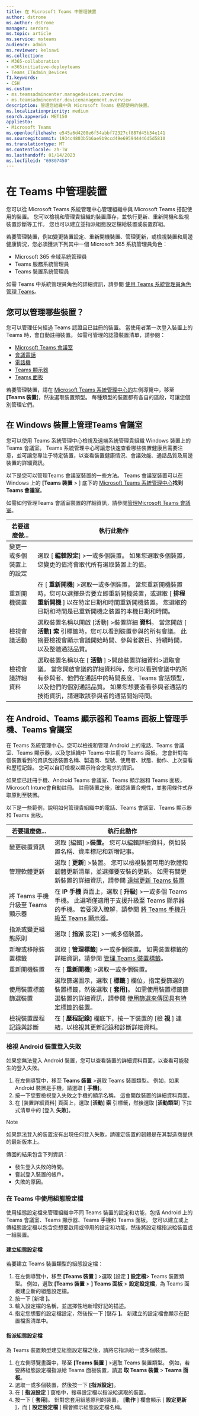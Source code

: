 ```yaml
---
title: 在 Microsoft Teams 中管理裝置
author: dstrome
ms.author: dstrome
manager: serdars
ms.topic: article
ms.service: msteams
audience: admin
ms.reviewer: kelsawi
ms.collection:
- M365-collaboration
- m365initiative-deployteams
- Teams_ITAdmin_Devices
f1.keywords:
- CSH
ms.custom:
- ms.teamsadmincenter.managedevices.overview
- ms.teamsadmincenter.devicemanagement.overview
description: 管理您組織中與 Microsoft Teams 搭配使用的裝置。
ms.localizationpriority: medium
search.appverid: MET150
appliesto:
- Microsoft Teams
ms.openlocfilehash: e545a6d4208e6f54abbf72327cf887d45b34e141
ms.sourcegitcommit: 1934c4803b5b6ae9b9ccd49e695944446d5d5810
ms.translationtype: MT
ms.contentlocale: zh-TW
ms.lasthandoff: 01/14/2023
ms.locfileid: "69807450"
---
```

# <a name="manage-devices-in-teams"></a>在 Teams 中管理裝置 

您可以從 Microsoft Teams 系統管理中心管理組織中與 Microsoft Teams 搭配使用的裝置。 您可以檢視和管理貴組織的裝置庫存，並執行更新、重新開機和監視裝置診斷等工作。 您也可以建立並指派組態設定檔給裝置或裝置群組。

若要管理裝置，例如變更裝置設定、重新開機裝置、管理更新，或檢視裝置和周邊健康情況，您必須獲派下列其中一個 Microsoft 365 系統管理員角色：

- Microsoft 365 全域系統管理員
- Teams 服務系統管理員
- Teams 裝置系統管理員

如需 Teams 中系統管理員角色的詳細資訊，請參閱 [使用 Teams 系統管理員角色管理 Teams](../using-admin-roles.md)。

## <a name="what-devices-can-you-manage"></a>您可以管理哪些裝置？

您可以管理任何經過 Teams 認證且已註冊的裝置。 當使用者第一次登入裝置上的 Teams 時，會自動註冊裝置。 如需可管理的認證裝置清單，請參閱：

- [Microsoft Teams 會議室](https://www.microsoft.com/microsoft-365/microsoft-teams/across-devices/devices/category?devicetype=20)
- [會議電話](https://products.office.com/microsoft-teams/across-devices/devices/category?devicetype=73)
- [電話機](https://products.office.com/microsoft-teams/across-devices/devices/category?devicetype=34)
- [Teams 顯示器](https://www.microsoft.com/microsoft-365/microsoft-teams/across-devices/devices/category?devicetype=34)
- [Teams 面板](teams-panels.md)

若要管理裝置，請在 [Microsoft Teams 系統管理中心的](https://admin.teams.microsoft.com)左側導覽中，移至 **[Teams 裝置**]，然後選取裝置類型。 每種類型的裝置都有各自的區段，可讓您個別管理它們。

## <a name="manage-teams-rooms-on-windows-devices"></a>在 Windows 裝置上管理Teams 會議室

您可以使用 Teams 系統管理中心檢視及遠端系統管理貴組織 Windows 裝置上的Teams 會議室。 Teams 系統管理中心可讓您快速查看哪些裝置健康且需要注意，並可讓您專注于特定裝置，以查看裝置健康情況、會議效能、通話品質及周邊裝置的詳細資訊。 

以下是您可以管理Teams 會議室裝置的一些方法。 Teams 會議室裝置可以在 Windows 上的 **[Teams 裝置**  >  ] 底下的 [Microsoft Teams 系統管理中心](https://admin.teams.microsoft.com)**找到Teams 會議室**。

如需如何管理Teams 會議室裝置的詳細資訊，請參閱[管理Microsoft Teams 會議室](../rooms/rooms-manage.md)。

| 若要這麼做...                          | 執行此動作                                                                                                                                                                                                                                                                                                                                                                          |
|----------------------------------------|----------------------------------------------------------------------------------------------------------------------------------------------------------------------------------------------------------------------------------------------------------------------------------------------------------------------------------------------------------------------------------|
| 變更一或多個裝置上的設定 | 選取 [ **編輯設定**] >一或多個裝置。 如果您選取多個裝置，您變更的值將會取代所有選取裝置上的值。                                                                                                                                                                                                                       |
| 重新開機裝置                        | 在 [ **重新開機**] >選取一或多個裝置。 當您重新開機裝置時，您可以選擇是否要立即重新開機裝置，或選取 [ **排程重新開機** ] 以在特定日期和時間重新開機裝置。 您選取的日期和時間是已重新開機之裝置的本機日期和時間。                                                                                            |
| 檢視會議活動                  | 選取裝置名稱以開啟 [活動] >裝置詳細 **資料**。 當您開啟 [ **活動] 索** 引標籤時，您可以看到裝置參與的所有會議。 此摘要檢視會顯示會議開始時間、參與者數目、持續時間，以及整體通話品質。                                                                                        |
| 檢視會議詳細資料                   | 選取裝置名稱以在 [ **活動** ] >開啟裝置詳細資料>選取會議。 當您開啟會議的詳細資料時，您可以看到會議中的所有參與者、他們在通話中的時間長度、Teams 會話類型，以及他們的個別通話品質。 如果您想要查看參與者通話的技術資訊，請選取該參與者的通話開始時間。 |

## <a name="manage-phones-teams-rooms-on-android-teams-displays-and-teams-panels"></a>在 Android、Teams 顯示器和 Teams 面板上管理手機、Teams 會議室 

在 Teams 系統管理中心，您可以檢視和管理 Android 上的電話、Teams 會議室、Teams 顯示器，以及您組織中 Teams 中註冊的 Teams 面板。 您會針對每個裝置看到的資訊包括裝置名稱、製造商、型號、使用者、狀態、動作、上次查看和歷程記錄。 您可以自訂檢視以顯示符合您需求的資訊。

如果您已註冊手機、Android Teams 會議室、Teams 顯示器和 Teams 面板，Microsoft Intune會自動註冊。 註冊裝置之後，確認裝置合規性，並套用條件式存取原則至裝置。

以下是一些範例，說明如何管理貴組織中的電話、Teams 會議室、Teams 顯示器和 Teams 面板。  

| 若要這麼做...                           | 執行此動作                                                                                                                                                                                                                                                                                                      |
|-----------------------------------------|--------------------------------------------------------------------------------------------------------------------------------------------------------------------------------------------------------------------------------------------------------------------------------------------------------------|
| 變更裝置資訊               | 選取 [編輯] >**裝置。** 您可以編輯詳細資料，例如裝置名稱、資產標記和新增記事。                                                                                                                                                                                                              |
| 管理軟體更新                 | 選取 [ **更新**] >裝置。 您可以檢視裝置可用的軟體和韌體更新清單，並選擇要安裝的更新。 如需有關更新裝置的詳細資訊，請參閱 [遠端更新 Teams 裝置](remote-update.md)                                                          |
| 將 Teams 手機升級至 Teams 顯示器  | 在 **IP 手機** 頁面上，選取 [ **升級**] >一或多個 Teams 手機。 此選項僅適用于支援升級至 Teams 顯示器的手機。 若要深入瞭解，請參閱 [將 Teams 手機升級至 Teams 顯示器](upgrade-phones-to-displays.md)。                                                      |
| 指派或變更組態原則 | 選取 [ **指派** 設定] >一或多個裝置。                                                                                                                                                                                                                                                       |
| 新增或移除裝置標籤               | 選取 [ **管理標籤**] >一或多個裝置。 如需裝置標籤的詳細資訊，請參閱 [管理 Teams 裝置標籤](manage-device-tags.md)。                                                                                                                                                                 |
| 重新開機裝置                         | 在 [ **重新開機**] >選取一或多個裝置。                                                                                                                                                                                                                                                                    |
| 使用裝置標籤篩選裝置        | 選取篩選圖示，選取 [ **標籤** ] 欄位，指定要篩選的裝置標籤，然後選取 [ **套用]**。 如需使用裝置標籤篩選裝置的詳細資訊，請參閱 [使用篩選來傳回具有特定標籤的裝置](manage-device-tags.md#use-filters-to-return-devices-with-a-specific-tag)。 |
| 檢視裝置歷程記錄與診斷     | 在 [ **歷程記錄]** 欄底下，按一下裝置的 [檢 **視** ] 連結，以檢視其更新記錄和診斷詳細資料。                                                                                                                                                                                         |

### <a name="view-android-device-sign-in-failures"></a>檢視 Android 裝置登入失敗

如果您無法登入 Android 裝置，您可以查看裝置的詳細資料頁面，以查看可能發生的登入失敗。

1. 在左側導覽中，移至 **Teams 裝置** >選取 Teams 裝置類型。 例如，如果 Android 裝置是手機，請選取 [ **手機]**。
2. 按一下您要檢視登入失敗之手機的顯示名稱。 這會開啟裝置的詳細資料頁面。
3. 在 [裝置詳細資料] 頁面上，選取 [**活動] 索** 引標籤，然後選取 [**活動類型**] 下拉式清單中的 [登入 **失敗**]。

> [!NOTE]
> 如果無法登入的裝置沒有出現任何登入失敗，請確定裝置的韌體是在其製造商提供的最新版本上。

傳回的結果包含下列資訊：

- 發生登入失敗的時間。
- 嘗試登入裝置的帳戶。
- 失敗的原因。

### <a name="use-configuration-profiles-in-teams"></a>在 Teams 中使用組態設定檔

使用組態設定檔來管理組織中不同 Teams 裝置的設定和功能，包括 Android 上的Teams 會議室、Teams 顯示器、Teams 手機和 Teams 面板。 您可以建立或上傳組態設定檔以包含您想要啟用或停用的設定和功能，然後將設定檔指派給裝置或一組裝置。 

#### <a name="create-a-configuration-profile"></a>建立組態設定檔

若要建立 Teams 裝置類型的組態設定檔：

1. 在左側導覽中，移至 **[Teams 裝置** ] >選取 [設定 **] 設定檔**> Teams 裝置類型。 例如，選取 **[Teams 裝置**  >  **] Teams 面板**  >  **設定設定檔**，為 Teams 面板建立新的組態設定檔。
2. 按一下 [新增 **]**。
3. 輸入設定檔的名稱，並選擇性地新增好記的描述。
4. 指定您想要的設定檔設定，然後按一下 [儲存 **]**。
   新建立的設定檔會顯示在配置檔案清單中。

#### <a name="assign-a-configuration-profile"></a>指派組態設定檔

為 Teams 裝置類型建立組態設定檔之後，請將它指派給一或多個裝置。

1. 在左側導覽畫面中，移至 **[Teams 裝置** ] >選取 Teams 裝置類型。 例如，若要將組態設定檔指派給 Teams 面板裝置，請選 **取 Teams 裝置**  >  **Teams 面板**。
2. 選取一或多個裝置，然後按一下 **[指派設定]**。  
3. 在 [ **指派設定** ] 窗格中，搜尋設定檔以指派給選取的裝置。
4. 按一下 [ **套用]**。
   針對您套用組態原則的裝置， **[動作** ] 欄會顯示 [ **設定更新** ]，而 [ **設定設定檔** ] 欄會顯示組態設定檔名稱。
